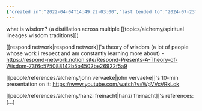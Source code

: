 ```yaml
---
{"created in":"2022-04-04T14:49:22-03:00","last tended to":"2024-07-23T01:43:20-03:00","tags":["alchemy","concept","🌱"],"dg-publish":true,"permalink":"/concepts/wisdom/","dgPassFrontmatter":true,"created":"2022-04-04T14:49:22.557-03:00","updated":"2024-08-28T14:38:18.430-03:00"}
---
```


what is wisdom? (a distillation across multiple [[topics/alchemy/spiritual lineages\|wisdom traditions]])

[[respond network\|respond network]]'s theory of wisdom (a lot of people whose work i respect and am constantly learning more about) - https://respond-network.notion.site/Respond-Presents-A-Theory-of-Wisdom-73f6c575088142b5b4502be26922f5a9

[[people/references/alchemy/john vervaeke\|john vervaeke]]'s 10-min presentation on it: https://www.youtube.com/watch?v=WpVVcVRkLok

[[people/references/alchemy/hanzi freinacht\|hanzi freinacht]]'s references: (...)